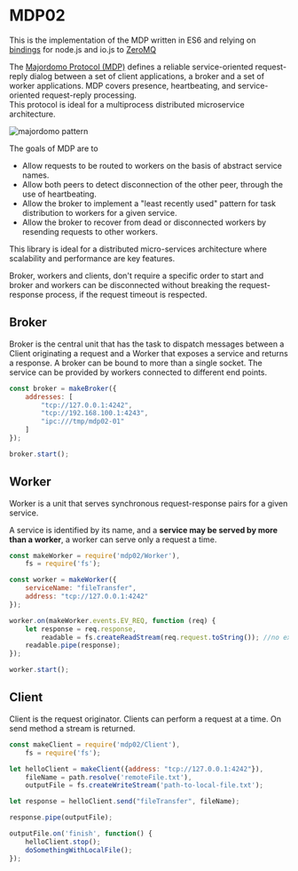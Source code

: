 # MDP02

This is the implementation of the MDP written in ES6 and relying on [bindings](https://github.com/JustinTulloss/zeromq.node)
for node.js and io.js to [ZeroMQ](http://zeromq.org/)



The [Majordomo Protocol (MDP)](http://rfc.zeromq.org/spec:18) defines a reliable service-oriented request-reply dialog between a set of client
applications, a broker and a set of worker applications. MDP covers presence, heartbeating,
and service-oriented request-reply processing.  
This protocol is ideal for a multiprocess distributed microservice architecture.


![majordomo pattern](http://rfc.zeromq.org/spec:18/MDP/1.png")


The goals of MDP are to
* Allow requests to be routed to workers on the basis of abstract service names.
* Allow both peers to detect disconnection of the other peer, through the use of heartbeating.
* Allow the broker to implement a "least recently used" pattern for task distribution to workers for a given service.
* Allow the broker to recover from dead or disconnected workers by resending requests to other workers.

This library is ideal for a distributed micro-services architecture where scalability and performance are
key features.

Broker, workers and clients, don't require a specific order to start and broker and workers can be
disconnected without breaking the request-response process, if the request timeout is respected.


## Broker

Broker is the central unit that has the task to dispatch messages between a Client originating a request
and a Worker that exposes a service and returns a response.
A broker can be bound to more than a single socket. The service can be provided by workers connected
to different end points.

```javascript
const broker = makeBroker({
    addresses: [
        "tcp://127.0.0.1:4242",
        "tcp://192.168.100.1:4243",
        "ipc:///tmp/mdp02-01"
    ]
});

broker.start();
```

## Worker

Worker is a unit that serves synchronous request-response pairs for a given service.

A service is identified by its name, and a **service may be served by more than a worker**, a worker can serve
only a request a time.

```javascript
const makeWorker = require('mdp02/Worker'),
    fs = require('fs');

const worker = makeWorker({
    serviceName: "fileTransfer",
    address: "tcp://127.0.0.1:4242"
});

worker.on(makeWorker.events.EV_REQ, function (req) {
    let response = req.response,
        readable = fs.createReadStream(req.request.toString()); //no exception handling
    readable.pipe(response);
});

worker.start();
```

## Client

Client is the request originator. Clients can perform a request at a time.
On send method a stream is returned.

```javascript
const makeClient = require('mdp02/Client'),
    fs = require('fs');

let helloClient = makeClient({address: "tcp://127.0.0.1:4242"}),
    fileName = path.resolve('remoteFile.txt'),
    outputFile = fs.createWriteStream('path-to-local-file.txt');

let response = helloClient.send("fileTransfer", fileName);

response.pipe(outputFile);

outputFile.on('finish', function() {
    helloClient.stop();
    doSomethingWithLocalFile();
});
```